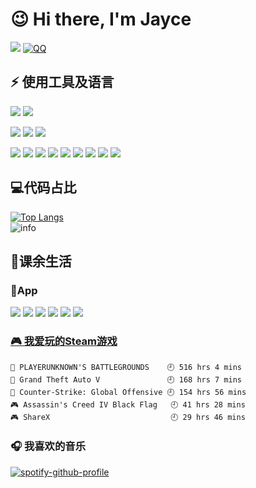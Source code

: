 # 😉	Hi there, I'm Jayce 
![](https://img.shields.io/badge/dynamic/json?color=da282a&label=%E5%BE%AE%E5%8D%9A&query=%24.data.totalSubs&url=https%3A%2F%2Fapi.spencerwoo.com%2Fsubstats%2F%3Fsource%3Dweibo%26queryKey%3D3606922432&logo=Sina-Weibo) 
[![QQ](https://img.shields.io/badge/-QQ-blue?style=flat-square&logo=Tencent-QQ)](tencent://message/?uin=1372712847&Site=1372712847&menu=yes)

## ⚡ 使用工具及语言

<!--![](https://img.shields.io/badge/macOS-Catalina-d0d1d4?style=flat-square&logo=Apple)-->
![](https://img.shields.io/badge/Windows-10-blue?style=flat-square&logo=Windows)
![](https://img.shields.io/badge/Ubuntu-20.04%20LTS-E95420?style=flat-square&logo=Ubuntu)


![](https://img.shields.io/badge/Web-webstorm-blue?style=flat-square&logo=WebStorm)
![](https://img.shields.io/badge/Python-PyCharm-green?style=flat-square&logo=PyCharm)
![](https://img.shields.io/badge/Other-Visual%20Studio%20Code-blue?style=flat-square&logo=Visual-Studio-Code)


![](https://img.shields.io/badge/-HTML-gray?style=flat-square&logo=HTML5)
![](https://img.shields.io/badge/-CSS-gray?style=flat-square&logo=CSS3)
![](https://img.shields.io/badge/-JavaScript-gray?style=flat-square&logo=javascript)
![](https://img.shields.io/badge/-Bootstrap-gray?style=flat-square&logo=Bootstrap)
![](https://img.shields.io/badge/-Vue.js-gray?style=flat-square&logo=vue.js)
![](https://img.shields.io/badge/-JavaScript-gray?style=flat-square&logo=javascript)
![](https://img.shields.io/badge/-MySQL-gray?style=flat-square&logo=mysql&logoColor=blue)
![](https://img.shields.io/badge/-Git-gray?style=flat-square&logo=git)
![](https://img.shields.io/badge/-Python-gray?style=flat-square&logo=python)


## 💻代码占比
[![Top Langs](https://github-readme-stats.vercel.app/api/top-langs/?username=HeJayce&layout=compact)](https://github.com/anuraghazra/github-readme-stats)  
![info](https://github-readme-stats.vercel.app/api?username=HeJayce&show_icons=true&count_private=true&hide=prs&theme=default_repocard)


## 🏀课余生活
### 📱App
![](https://img.shields.io/badge/-AppleMusic-pink?style=flat-square&logo=Apple-Music)
![](https://img.shields.io/badge/-Spotify-green?style=flat-square&logo=Spotify)
![](https://img.shields.io/badge/-bilibili-blue?style=flat-square&logo=Bilibili)
![](https://img.shields.io/badge/-Youtube-red?style=flat-square&logo=YouTube)
![](https://img.shields.io/badge/-Github-black?style=flat-square&logo=GitHub)
![](https://img.shields.io/badge/-instagram-DB7093?style=flat-square&logo=instagram)

<!-- steam-box start -->
 ### <a href="https://gist.github.com/881763b570de2cda37d3b7660c1e9f7d" target="_blank">🎮 我爱玩的Steam游戏</a>
 ``` text
🍳 PLAYERUNKNOWN'S BATTLEGROUNDS    🕘 516 hrs 4 mins
🚓 Grand Theft Auto V               🕘 168 hrs 7 mins
🔫 Counter-Strike: Global Offensive 🕘 154 hrs 56 mins
🎮 Assassin's Creed IV Black Flag   🕘 41 hrs 28 mins
🎮 ShareX                           🕘 29 hrs 46 mins
```
 <!-- steam-box end -->

 ### 🎧 我喜欢的音乐
 [![spotify-github-profile](https://spotify-github-profile.vercel.app/api/view?uid=3y0qdbbyz7q7ivk6wlyt6p4mj&cover_image=true&theme=default)](https://spotify-github-profile.vercel.app/api/view?uid=3y0qdbbyz7q7ivk6wlyt6p4mj&redirect=true)
